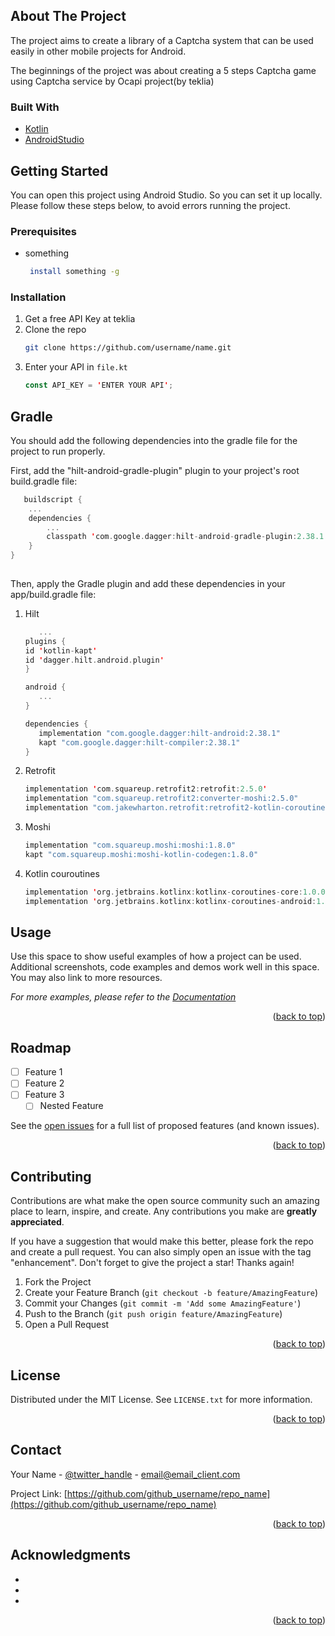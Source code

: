 ## About The Project


The project aims to create a library of a Captcha system that can be used  easily in other mobile projects for Android.

The beginnings of the project was about creating a 5 steps Captcha game using Captcha service by Ocapi project(by teklia)


### Built With

* [Kotlin](https://kotlinlang.org/)
* [AndroidStudio](https://developer.android.com/studio)



## Getting Started

You can open this project using Android Studio. So you can set it up locally.
Please follow these steps below, to avoid errors running the project.

### Prerequisites



* something
  ```sh 
   install something -g
  ```

### Installation

1. Get a free API Key at teklia
2. Clone the repo
   ```sh
   git clone https://github.com/username/name.git
   ```
3. Enter your API in `file.kt`
   ```kt
   const API_KEY = 'ENTER YOUR API';
   ```

## Gradle

You should add the following dependencies into the gradle file for the project to run properly.

First, add the "hilt-android-gradle-plugin" plugin to your project's root build.gradle file:

```kt
   buildscript {
    ...
    dependencies {
        ...
        classpath 'com.google.dagger:hilt-android-gradle-plugin:2.38.1'
    }
}
   
```
Then, apply the Gradle plugin and add these dependencies in your app/build.gradle file:

1. Hilt

   ```kt
      ...
   plugins {
   id 'kotlin-kapt'
   id 'dagger.hilt.android.plugin'
   }

   android {
      ...
   }

   dependencies {
      implementation "com.google.dagger:hilt-android:2.38.1"
      kapt "com.google.dagger:hilt-compiler:2.38.1"
   }

   ```
2. Retrofit
   ```kt
   implementation 'com.squareup.retrofit2:retrofit:2.5.0'
   implementation "com.squareup.retrofit2:converter-moshi:2.5.0"
   implementation "com.jakewharton.retrofit:retrofit2-kotlin-coroutines-adapter:0.9.2"
   ```
3. Moshi
   ```kt
   implementation "com.squareup.moshi:moshi:1.8.0"
   kapt "com.squareup.moshi:moshi-kotlin-codegen:1.8.0"
   ```
4. Kotlin couroutines
   ```kt
   implementation 'org.jetbrains.kotlinx:kotlinx-coroutines-core:1.0.0'
   implementation 'org.jetbrains.kotlinx:kotlinx-coroutines-android:1.0.0' 
   ```





<!-- USAGE EXAMPLES -->
## Usage

Use this space to show useful examples of how a project can be used. Additional screenshots, code examples and demos work well in this space. You may also link to more resources.

_For more examples, please refer to the [Documentation](https://example.com)_

<p align="right">(<a href="#top">back to top</a>)</p>



<!-- ROADMAP -->
## Roadmap

- [ ] Feature 1
- [ ] Feature 2
- [ ] Feature 3
    - [ ] Nested Feature

See the [open issues](https://github.com/github_username/repo_name/issues) for a full list of proposed features (and known issues).

<p align="right">(<a href="#top">back to top</a>)</p>



<!-- CONTRIBUTING -->
## Contributing

Contributions are what make the open source community such an amazing place to learn, inspire, and create. Any contributions you make are **greatly appreciated**.

If you have a suggestion that would make this better, please fork the repo and create a pull request. You can also simply open an issue with the tag "enhancement".
Don't forget to give the project a star! Thanks again!

1. Fork the Project
2. Create your Feature Branch (`git checkout -b feature/AmazingFeature`)
3. Commit your Changes (`git commit -m 'Add some AmazingFeature'`)
4. Push to the Branch (`git push origin feature/AmazingFeature`)
5. Open a Pull Request

<p align="right">(<a href="#top">back to top</a>)</p>



<!-- LICENSE -->
## License

Distributed under the MIT License. See `LICENSE.txt` for more information.

<p align="right">(<a href="#top">back to top</a>)</p>



<!-- CONTACT -->
## Contact

Your Name - [@twitter_handle](https://twitter.com/twitter_handle) - email@email_client.com

Project Link: [https://github.com/github_username/repo_name](https://github.com/github_username/repo_name)

<p align="right">(<a href="#top">back to top</a>)</p>



<!-- ACKNOWLEDGMENTS -->
## Acknowledgments

* []()
* []()
* []()

<p align="right">(<a href="#top">back to top</a>)</p>



<!-- MARKDOWN LINKS & IMAGES -->
<!-- https://www.markdownguide.org/basic-syntax/#reference-style-links -->
[contributors-shield]: https://img.shields.io/github/contributors/github_username/repo_name.svg?style=for-the-badge
[contributors-url]: https://github.com/github_username/repo_name/graphs/contributors
[forks-shield]: https://img.shields.io/github/forks/github_username/repo_name.svg?style=for-the-badge
[forks-url]: https://github.com/github_username/repo_name/network/members
[stars-shield]: https://img.shields.io/github/stars/github_username/repo_name.svg?style=for-the-badge
[stars-url]: https://github.com/github_username/repo_name/stargazers
[issues-shield]: https://img.shields.io/github/issues/github_username/repo_name.svg?style=for-the-badge
[issues-url]: https://github.com/github_username/repo_name/issues
[license-shield]: https://img.shields.io/github/license/github_username/repo_name.svg?style=for-the-badge
[license-url]: https://github.com/github_username/repo_name/blob/master/LICENSE.txt
[linkedin-shield]: https://img.shields.io/badge/-LinkedIn-black.svg?style=for-the-badge&logo=linkedin&colorB=555
[linkedin-url]: https://linkedin.com/in/linkedin_username
[product-screenshot]: images/screenshot.png
